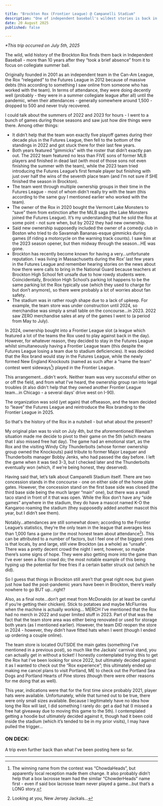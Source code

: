 ```yaml
---

title: "Brockton Rox (Frontier League) @ Campanelli Stadium"
description: "One of independent baseball's wildest stories is back in independent baseball"
date: 20 August 2025
published: false

---
```

*\*This trip occurred on July 5th, 2025*

The wild, wild history of the Brockton Rox finds them back in Independent Baseball - more than 10 years after they “took a brief absence” from it to focus on collegiate summer ball.

Originally founded in 2001 as an independent team in the Can-Am League, the Rox “relegated” to the Futures League in 2012 because of massive debts (this according to something I saw online from someone who has worked with the team). In terms of attendance, they were doing decently well (probably - they were in a summer collegiate league after all) until the pandemic, when their attendances - generally somewhere around 1,500 - dropped to 500 and never truly recovered.

I could talk about the summers of 2022 and 2023 for hours - I went to a bunch of games during those seasons and saw just how dire things were there. Among other things:

- It didn’t help that the team won exactly five playoff games during their decade plus in the Futures League, then fell to the bottom of the standings in 2022 and got stuck there for their last few years.
- Both years featured “gimmicks” with the roster that didn’t exactly pan out. The 2022 team featured no less than FIVE sons of former MLB players and finished in dead last (with most of those sons not even finishing the summer with the team), while the 2023 team tried introducing the Futures League’s first female player but finishing with just over half the wins of the seventh place team (and I’m not sure if SHE finished the season in Brockton).
- The team went through multiple ownership groups in their time in the Futures League - most of whom didn't really try with the team (this according to the same guy I mentioned earlier who worked with the team).
- The owner of the Rox in 2020 bought the Vermont Lake Monsters to “save” them from extinction after the MiLB saga (the Lake Monsters joined the Futures League). It’s my understanding that he sold the Rox at some point - not sure when, but by 2022 they had new ownership.
- Said new ownership supposedly included the owner of a comedy club in Boston who tried to do Savannah Bananas-esque gimmicks during games (if riding a motorcycle on the warning track counts). I saw him at the 2023 season opener, but then midway through the season…HE was gone.
- Brockton has recently become known for having a very…unfortunate reputation. I was living in Massachusetts during the Rox’ last few years in the Futures League and remember hearing stories on the news about how there were calls to bring in the National Guard because teachers at Brockton High School felt unsafe due to how rowdy students were. Coincidentally, Brockton High School’s parking lot happens to be the same parking lot the Rox typically use (which they used to charge for but don’t anymore), so there were probably a lot of worries about fan safety.
- The stadium was in rather rough shape due to a lack of upkeep. For example, the team store was under construction until 2024, so merchandise was simply a small table on the concourse…in 2023. 2022 saw ZERO merchandise sales at any of the games I went to (a period from May to July).

In 2024, ownership bought into a Frontier League slot (a league which featured a lot of the teams the Rox used to play against back in the day). However, for whatever reason, they decided to stay in the Futures League whilst simultaneously having a Frontier League team (this despite the Futures League losing a team due to stadium deficiencies). It was decided that the Rox brand would stay in the Futures League, while the newly formed New England Knockouts (named as such after a “name the team” contest went sideways[^1]) played in the Frontier League.

This arrangement...didn't work. Neither team was very successful either on or off the field, and from what I've heard, the ownership group ran into legal troubles (it also didn't help that they owned another Frontier League team...in Chicago - a several days' drive west on I-90).

The organization was sold (yet again) that offseason, and the team decided to “leave” the Futures League and reintroduce the Rox branding to the Frontier League in 2025.

So that's the history of the Rox in a nutshell - but what about the present?

My original plan was to visit on July 4th, but the aforementioned Wareham situation made me decide to pivot to their game on the 5th (which means that I also missed free hat day). The game had an emotional start, as the Rox and the visiting Windy City Thunderbolts (whose former ownership group owned the Knockouts) paid tribute to former Major Leaguer and Thunderbolts manager Bobby Jenks, who had passed the day before. I left the game when it was tied 3-3, but I checked later and the Thunderbolts eventually won (which, if we’re being honest, they deserved).

Having said that, let’s talk about Campanelli Stadium itself. There are two concession stands in the concourse - one on either side of the home plate gates. However, the concession stand on the first base side was closed (the third base side being the much larger “main” one), but there was a small taco stand in front of it that was open. While the Rox don’t have any “side games” anywhere in the stadium, they do have a mascot named K-O the Kangaroo roaming the stadium (they supposedly added another mascot this year, but I didn’t see them).

Notably…attendances are still somewhat down; according to the Frontier League’s statistics, they’re the only team in the league that averages less than 1,000 fans a game (or the most honest team about attendance[^2]). This can be attributed to a number of factors, but I feel one of the biggest ones is that locals, by and large, still view Brockton (as a whole) as “unsafe”. There was a pretty decent crowd the night I went, however, so maybe there’s some signs of hope. They were also getting more into the game than I’ve ever seen a Rox crowd do; the most notable example of this being hyping up the potential for free fries if a certain batter struck out (which he did).

So I guess that things in Brockton still aren’t that great right now, but given just how bad the post-pandemic years have been in Brockton, there’s really nowhere to go BUT up…right?

Also, as a final note…don’t get meat from McDonalds (or at least be careful if you’re getting their chicken). Stick to potatoes and maybe McFlurries when the machine is actually working…
MERCH
I’ve mentioned that the Rox had no merch in 2022 and super limited stuff in 2023. Part of that was the fact that the team store area was either being renovated or used for storage both years (as I mentioned earlier). However, the team DID reopen the store in 2024 - however, they didn’t have fitted hats when I went (though I ended up ordering a couple online).

The team store is located OUTSIDE the main gates (something I’ve mentioned in a previous post), so much like the Jackals’ carnival stand, you can actually get in without a ticket! I honestly contemplated trying this to get the Rox hat I’ve been looking for since 2022, but ultimately decided against it as I wanted to check out the “Rox experience”; this ultimately ended up making me cancel plans to visit Portland, ME to check out the Portland Sea Dogs and Portland Hearts of Pine stores (though there were other reasons for me doing that as well).

This year, indications were that for the first time since probably 2021, player hats were available. Unfortunately, while that turned out to be true, there were only small sizes available. Because I legitimately have no idea how long the Rox will last, I did something I rarely do: get a dad hat (I missed a free hat giveaway due to moving this game to the 5th). I contemplated getting a hoodie but ultimately decided against it, though had it been cold inside the stadium (which it’s tended to be in my prior visits), I may have pulled the trigger…


### ON DECK:
A trip even further back than what I've been posting here so far.

___
[^1]:The winning name from the contest was “ChowdaHeads”, but apparently local reception made them change. It also probably didn’t help that a box lacrosse team had the similar “ChowderHeads” name first - even if said box lacrosse team never played a game…but that’s a LONG story.

[^2]:Looking at you, New Jersey Jackals...